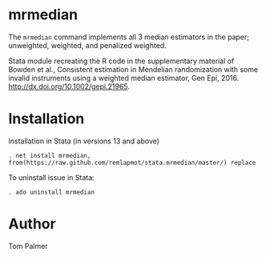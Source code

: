 # mrmedian
The `mrmedian` command implements all 3 median estimators in the paper; unweighted, weighted, and penalized weighted.

Stata module recreating the R code in the supplementary material of Bowden et al., Consistent estimation in Mendelian randomization with some invalid instruments using a weighted median estimator, Gen Epi, 2016. <http://dx.doi.org/10.1002/gepi.21965>.

Installation
============

Installation in Stata (in versions 13 and above)
```
. net install mrmedian, from(https://raw.github.com/remlapmot/stata.mrmedian/master/) replace
```

To uninstall issue in Stata:
```
. ado uninstall mrmedian
```

Author
=======
Tom Palmer
